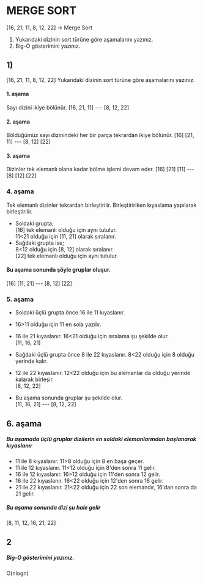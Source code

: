 # MERGE SORT 

[16, 21, 11, 8, 12, 22] -> Merge Sort

1) Yukarıdaki dizinin sort türüne göre aşamalarını yazınız.
2) Big-O gösterimini yazınız.

## 1)
[16, 21, 11, 8, 12, 22]
Yukarıdaki dizinin sort türüne göre aşamalarını yazınız.

#### 1. aşama 
Sayı dizini ikiye bölünür.
[16, 21, 11] --- [8, 12, 22]

#### 2. aşama
Böldüğümüz sayı dizinindeki her bir parça tekrardan ikiye bölünür.
[16] [21, 11] --- [8, 12] [22]

#### 3. aşama
Dizinler tek elemanlı olana kadar bölme işlemi devam eder.
[16] [21] [11] --- [8] [12] [22]

### 4. aşama 
Tek elemanlı dizinler tekrardan birleştirilir. Birleştiririken kıyaslama yapılarak birleştirilir. <br>
- Soldaki grupta; <br>
[16] tek elemanlı olduğu için aynı tutulur. <br>
11<21 olduğu için [11, 21] olarak sıralanır. <br>
- Sağdaki grupta ise; <br>
8<12 olduğu için [8, 12] olarak sıralanır. <br>
[22] tek elemanlı olduğu için aynı tutulur. <br>
#### Bu aşama sonunda şöyle gruplar oluşur. <br>
[16] [11, 21] --- [8, 12] [22]

### 5. aşama
- Soldaki üçlü grupta önce 16 ile 11 kıyaslanır. 
- 16>11 olduğu için 11 en sola yazılır.
- 16 ile 21 kıyaslanır. 16<21 olduğu için sıralama şu şekilde olur. <br>
[11, 16, 21]

- Sağdaki üçlü grupta önce 8 ile 22 kıyaslanır. 8<22 olduğu için 8 olduğu yerinde kalır.
- 12 ile 22 kıyaslanır. 12<22 olduğu için bu elemanlar da olduğu yerinde kalarak birleşir. <br>
[8, 12, 22]

- Bu aşama sonunda gruplar şu şekilde olur. <br>
[11, 16, 21] --- [8, 12, 22]

## 6. aşama
##### Bu aşamada üçlü gruplar dizilerin en soldaki elemanlarından başlanarak kıyaslanır
- 11 ile 8 kıyaslanır. 11>8 olduğu için 8 en başa geçer.
- 11 ile 12 kıyaslanır. 11<12 olduğu için 8'den sonra 11 gelir.
- 16 ile 12 kıyaslanır. 16>12 olduğu için 11'den sonra 12 gelir.
- 16 ile 22 kıyaslanır. 16<22 olduğu için 12'den sonra 16 gelir.
- 21 ile 22 kıyaslanır. 21<22 olduğu için 22 son elemandır, 16'dan sonra da 21 gelir.
##### Bu aşama sonunda dizi şu hale gelir
[8, 11, 12, 16, 21, 22]

## 2
##### Big-O gösterimini yazınız.
O(nlogn)
